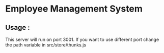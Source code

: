 # Employee Management System

## Usage :

This server will run on port 3001. If you want to use different port change the path variable in src/store/thunks.js

